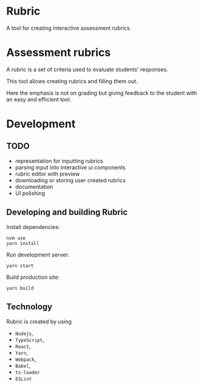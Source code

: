 # Rubric

A tool for creating interactive assessment rubrics.

# Assessment rubrics

A rubric is a set of criteria used to evaluate students' responses.

This tool allows creating rubrics and filling them out.

Here the emphasis is not on grading but giving feedback to the student with
an easy and efficient tool.

# Development

## TODO

- representation for inputting rubrics
- parsing input into interactive ui components
- rubric editor with preview
- downloading or storing user created rubrics
- documentation
- UI polishing

## Developing and building Rubric

Install dependencies:

```
nvm use
yarn install
```

Run development server:

```
yarn start
```

Build production site:

```
yarn build
```

## Technology

Rubric is created by using

- `Nodejs`,
- `TypeScript`,
- `React`,
- `Yarn`,
- `Webpack`,
- `Babel`,
- `ts-loader`
- `ESLint`

